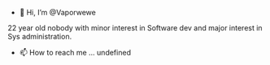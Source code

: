- 👋 Hi, I’m @Vaporwewe

22 year old nobody with minor interest in Software dev and major interest in Sys administration.

- 📫 How to reach me ...
undefined
